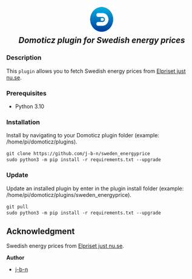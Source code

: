 <h2 align="center">
  <a href="https://domoticz.com"><img src="https://raw.githubusercontent.com/j-b-n/domoticz_reolink/main/images/domoticz_logo.png" height="75" width="75"></a>
  <br>
  <i>Domoticz plugin for Swedish energy prices</i>
  <br>
</h2>

### Description

This `plugin` allows you to fetch Swedish energy prices from [Elpriset just nu.se](https://www.elprisetjustnu.se).


### Prerequisites

- Python 3.10


### Installation
Install by navigating to your Domoticz plugin folder (example: /home/pi/domoticz/plugins).
````
git clone https://github.com/j-b-n/sweden_energyprice
sudo python3 -m pip install -r requirements.txt --upgrade
````

### Update
Update an installed plugin by enter in the plugin install folder (example: /home/pi/domoticz/plugins/sweden_energyprice).
````
git pull
sudo python3 -m pip install -r requirements.txt --upgrade
````

## Acknowledgment
Swedish energy prices from [Elpriset just nu.se](https://www.elprisetjustnu.se).


**Author**

* [j-b-n](https://github.com/j-b-n)
